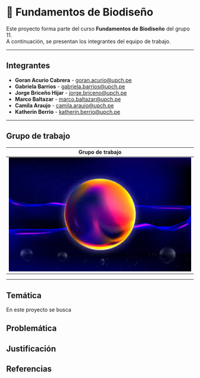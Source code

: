 # 🧬 Fundamentos de Biodiseño

Este proyecto forma parte del curso **Fundamentos de Biodiseño** del grupo 11.  
A continuación, se presentan los integrantes del equipo de trabajo.

---

##  Integrantes

- **Goran Acurio Cabrera**  - goran.acurio@upch.pe
- **Gabriela Barrios** - gabriela.barrios@upch.pe
- **Jorge Briceño Hijar** - jorge.briceno@upch.pe
- **Marco Baltazar** - marco.baltazar@upch.pe
- **Camila Araujo** - camila.araujo@upch.pe
- **Katherin Berrio** - katherin.berrio@upch.pe

---

## Grupo de trabajo

| Grupo de trabajo|
|--------------|
| <img src="Imagenes/minecfraft.jpg" alt="foto" width="800"/> |

---

## Temática

En este proyecto se busca

## Problemática

## Justificación

## Referencias
